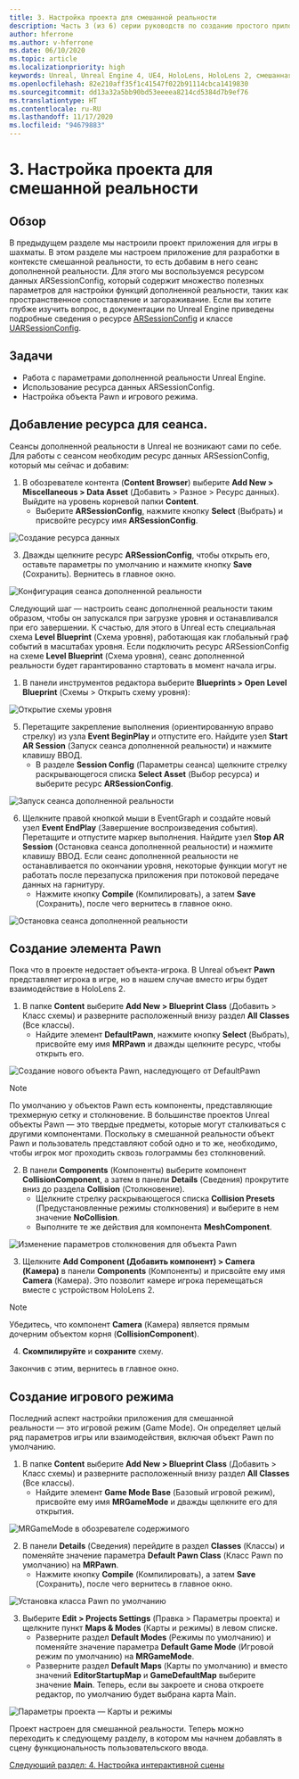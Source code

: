 ```yaml
---
title: 3. Настройка проекта для смешанной реальности
description: Часть 3 (из 6) серии руководств по созданию простого приложения для игры в шахматы с помощью Unreal Engine 4 и подключаемого модуля средств разработки пользовательского интерфейса (UX) из набора средств для смешанной реальности
author: hferrone
ms.author: v-hferrone
ms.date: 06/10/2020
ms.topic: article
ms.localizationpriority: high
keywords: Unreal, Unreal Engine 4, UE4, HoloLens, HoloLens 2, смешанная реальность, учебник, начало работы, MRTK, UXT, UX Tools, документация, гарнитура смешанной реальности, гарнитура Windows Mixed Reality, гарнитура виртуальной реальности
ms.openlocfilehash: 82e210aff35f1c41547f022b91114cbca1419830
ms.sourcegitcommit: dd13a32a5bb90bd53eeeea8214cd5384d7b9ef76
ms.translationtype: HT
ms.contentlocale: ru-RU
ms.lasthandoff: 11/17/2020
ms.locfileid: "94679883"
---
```

# <a name="3-setting-up-your-project-for-mixed-reality"></a>3. Настройка проекта для смешанной реальности

## <a name="overview"></a>Обзор

В предыдущем разделе мы настроили проект приложения для игры в шахматы. В этом разделе мы настроем приложение для разработки в контексте смешанной реальности, то есть добавим в него сеанс дополненной реальности. Для этого мы воспользуемся ресурсом данных ARSessionConfig, который содержит множество полезных параметров для настройки функций дополненной реальности, таких как пространственное сопоставление и загораживание. Если вы хотите глубже изучить вопрос, в документации по Unreal Engine приведены подробные сведения о ресурсе [ARSessionConfig](https://docs.unrealengine.com/en-US/PythonAPI/class/ARSessionConfig.html) и классе [UARSessionConfig](https://docs.unrealengine.com/en-US/API/Runtime/AugmentedReality/UARSessionConfig/index.html).

## <a name="objectives"></a>Задачи
* Работа с параметрами дополненной реальности Unreal Engine. 
* Использование ресурса данных ARSessionConfig.
* Настройка объекта Pawn и игрового режима.

## <a name="adding-the-session-asset"></a>Добавление ресурса для сеанса.
Сеансы дополненной реальности в Unreal не возникают сами по себе. Для работы с сеансом необходим ресурс данных ARSessionConfig, который мы сейчас и добавим:

1. В обозревателе контента (**Content Browser**) выберите **Add New > Miscellaneous > Data Asset** (Добавить > Разное > Ресурс данных). Выйдите на уровень корневой папки **Content**. 
    * Выберите **ARSessionConfig**, нажмите кнопку **Select** (Выбрать) и присвойте ресурсу имя **ARSessionConfig**.

![Создание ресурса данных](images/unreal-uxt/3-createasset.PNG)

3. Дважды щелкните ресурс **ARSessionConfig**, чтобы открыть его, оставьте параметры по умолчанию и нажмите кнопку **Save** (Сохранить). Вернитесь в главное окно. 

![Конфигурация сеанса дополненной реальности](images/unreal-uxt/3-arsessionconfig.PNG)

Следующий шаг — настроить сеанс дополненной реальности таким образом, чтобы он запускался при загрузке уровня и останавливался при его завершении. К счастью, для этого в Unreal есть специальная схема **Level Blueprint** (Схема уровня), работающая как глобальный граф событий в масштабах уровня. Если подключить ресурс ARSessionConfig на схеме **Level Blueprint** (Схема уровня), сеанс дополненной реальности будет гарантированно стартовать в момент начала игры.

1. В панели инструментов редактора выберите **Blueprints > Open Level Blueprint** (Схемы > Открыть схему уровня): 

![Открытие схемы уровня](images/unreal-uxt/3-level-blueprint.PNG)

5. Перетащите закрепление выполнения (ориентированную вправо стрелку) из узла **Event BeginPlay** и отпустите его. Найдите узел **Start AR Session** (Запуск сеанса дополненной реальности) и нажмите клавишу ВВОД.  
    * В разделе **Session Config** (Параметры сеанса) щелкните стрелку раскрывающегося списка **Select Asset** (Выбор ресурса) и выберите ресурс **ARSessionConfig**. 

![Запуск сеанса дополненной реальности](images/unreal-uxt/3-start-ar-session.PNG)

6. Щелкните правой кнопкой мыши в EventGraph и создайте новый узел **Event EndPlay** (Завершение воспроизведения события). Перетащите и отпустите маркер выполнения. Найдите узел **Stop AR Session** (Остановка сеанса дополненной реальности) и нажмите клавишу ВВОД. Если сеанс дополненной реальности не останавливается по окончании уровня, некоторые функции могут не работать после перезапуска приложения при потоковой передаче данных на гарнитуру. 
    * Нажмите кнопку **Compile** (Компилировать), а затем **Save** (Сохранить), после чего вернитесь в главное окно.

![Остановка сеанса дополненной реальности](images/unreal-uxt/3-stoparsession.PNG)

## <a name="create-a-pawn"></a>Создание элемента Pawn
Пока что в проекте недостает объекта-игрока. В Unreal объект **Pawn** представляет игрока в игре, но в нашем случае вместо игры будет взаимодействие в HoloLens 2.

1. В папке **Content** выберите **Add New > Blueprint Class** (Добавить > Класс схемы) и разверните расположенный внизу раздел **All Classes** (Все классы). 
    * Найдите элемент **DefaultPawn**, нажмите кнопку **Select** (Выбрать), присвойте ему имя **MRPawn** и дважды щелкните ресурс, чтобы открыть его. 

![Создание нового объекта Pawn, наследующего от DefaultPawn](images/unreal-uxt/3-defaultpawn.PNG)

> [!NOTE]
> По умолчанию у объектов Pawn есть компоненты, представляющие трехмерную сетку и столкновение. В большинстве проектов Unreal объекты Pawn — это твердые предметы, которые могут сталкиваться с другими компонентами. Поскольку в смешанной реальности объект Pawn и пользователь представляют собой одно и то же, необходимо, чтобы игрок мог проходить сквозь голограммы без столкновений. 

2. В панели **Components** (Компоненты) выберите компонент **CollisionComponent**, а затем в панели **Details** (Сведения) прокрутите вниз до раздела **Collision** (Столкновение). 
    * Щелкните стрелку раскрывающегося списка **Collision Presets** (Предустановленные режимы столкновения) и выберите в нем значение **NoCollision**. 
    * Выполните те же действия для компонента **MeshComponent**.

![Изменение параметров столкновения для объекта Pawn](images/unreal-uxt/3-nocollision.PNG)

3. Щелкните **Add Component (Добавить компонент) > Camera (Камера)** в панели **Components** (Компоненты) и присвойте ему имя **Camera** (Камера). Это позволит камере игрока перемещаться вместе с устройством HoloLens 2.

> [!NOTE]
> Убедитесь, что компонент **Camera** (Камера) является прямым дочерним объектом корня (**CollisionComponent**).

4. **Скомпилируйте** и **сохраните** схему.

Закончив с этим, вернитесь в главное окно.

## <a name="create-a-game-mode"></a>Создание игрового режима
Последний аспект настройки приложения для смешанной реальности — это игровой режим (Game Mode). Он определяет целый ряд параметров игры или взаимодействия, включая объект Pawn по умолчанию.

1.  В папке **Content** выберите **Add New > Blueprint Class** (Добавить > Класс схемы) и разверните расположенный внизу раздел **All Classes** (Все классы). 
    * Найдите элемент **Game Mode Base** (Базовый игровой режим), присвойте ему имя **MRGameMode** и дважды щелкните его для открытия. 

![MRGameMode в обозревателе содержимого](images/unreal-uxt/3-gamemode.PNG)

2.  В панели **Details** (Сведения) перейдите в раздел **Classes** (Классы) и поменяйте значение параметра **Default Pawn Class** (Класс Pawn по умолчанию) на **MRPawn**. 
    * Нажмите кнопку **Compile** (Компилировать), а затем **Save** (Сохранить), после чего вернитесь в главное окно. 

![Установка класса Pawn по умолчанию](images/unreal-uxt/3-setpawn.PNG)

3.  Выберите **Edit > Projects Settings** (Правка > Параметры проекта) и щелкните пункт **Maps & Modes** (Карты и режимы) в левом списке. 
    * Разверните раздел **Default Modes** (Режимы по умолчанию) и поменяйте значение параметра **Default Game Mode** (Игровой режим по умолчанию) на **MRGameMode**. 
    * Разверните раздел **Default Maps** (Карты по умолчанию) и вместо значений **EditorStartupMap** и **GameDefaultMap** выберите значение **Main**. Теперь, если вы закроете и снова откроете редактор, по умолчанию будет выбрана карта Main.

![Параметры проекта — Карты и режимы](images/unreal-uxt/3-mapsandmodes.PNG)

Проект настроен для смешанной реальности. Теперь можно переходить к следующему разделу, в котором мы начнем добавлять в сцену функциональность пользовательского ввода. 

[Следующий раздел: 4. Настройка интерактивной сцены](unreal-uxt-ch4.md)
